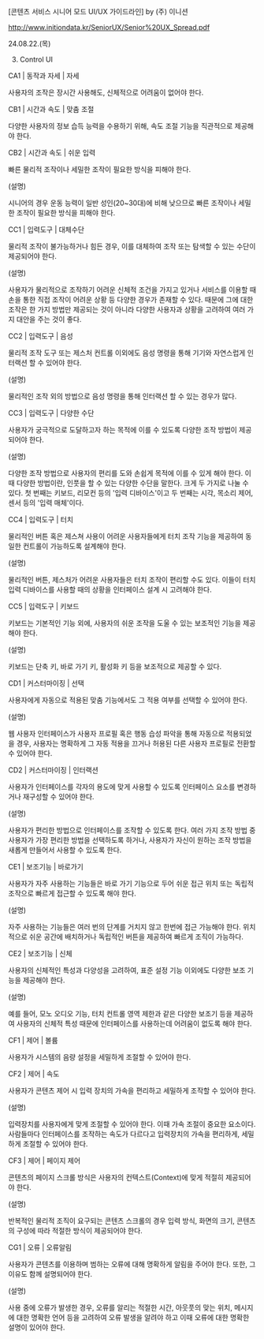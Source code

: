 [콘텐츠 서비스 시니어 모드 UI/UX 가이드라인] by (주) 이니션

http://www.initiondata.kr/SeniorUX/Senior%20UX_Spread.pdf

24.08.22.(목)

3. Control UI

CA1 | 동작과 자세 | 자세

사용자의 조작은 장시간 사용해도, 신체적으로 어려움이 없어야 한다.

CB1 | 시간과 속도 | 맞춤 조절

다양한 사용자의 정보 습득 능력을 수용하기 위해,
속도 조절 기능을 직관적으로 제공해야 한다.

CB2 | 시간과 속도 | 쉬운 입력

빠른 물리적 조작이나 세밀한 조작이 필요한 방식을 피해야 한다.

(설명)

시니어의 경우 운동 능력이 일반 성인(20~30대)에 비해 낮으므로
빠른 조작이나 세밀한 조작이 필요한 방식을 피해야 한다.

CC1 | 입력도구 | 대체수단

물리적 조작이 불가능하거나 힘든 경우, 이를 대체하여 조작 또는 탐색할 수 있는 수단이 제공되어야 한다.

(설명)

사용자가 물리적으로 조작하기 어려운 신체적 조건을 가지고 있거나
서비스를 이용할 때 손을 통한 직접 조작이 어려운 상황 등 다양한 경우가 존재할 수 있다.
때문에 그에 대한 조작은 한 가지 방법만 제공되는 것이 아니라
다양한 사용자과 상황을 고려하여 여러 가지 대안을 주는 것이 좋다.

CC2 | 입력도구 | 음성

물리적 조작 도구 또는 제스처 컨트롤 이외에도 음성 명령을 통해 기기와 자연스럽게 인터랙션 할 수 있어야 한다.

(설명)

물리적인 조작 외의 방법으로 음성 명령을 통해 인터랙션 할 수 있는 경우가 많다.

CC3 | 입력도구 | 다양한 수단

사용자가 궁극적으로 도달하고자 하는 목적에 이를 수 있도록 다양한 조작 방법이 제공되어야 한다.

(설명)

다양한 조작 방법으로 사용자의 편리를 도와 손쉽게 목적에 이를 수 있게 해야 한다.
이때 다양한 방법이란, 인풋을 할 수 있는 다양한 수단을 말한다. 크게 두 가지로 나눌 수 있다.
첫 번째는 키보드, 리모컨 등의 '입력 디바이스'이고 두 번째는 시각, 목소리 제어, 센서 등의 '입력 매체'이다.

CC4 | 입력도구 | 터치

물리적인 버튼 혹은 제스쳐 사용이 어려운 사용자들에게
터치 조작 기능을 제공하여 동일한 컨트롤이 가능하도록 설계해야 한다.

(설명)

물리적인 버튼, 제스처가 어려운 사용자들은 터치 조작이 편리할 수도 있다.
이들이 터치 입력 디바이스를 사용할 때의 상황을 인터페이스 설계 시 고려해야 한다.

CC5 | 입력도구 | 키보드

키보드는 기본적인 기능 외에, 사용자의 쉬운 조작을 도울 수 있는 보조적인 기능을 제공해야 한다.

(설명)

키보드는 단축 키, 바로 가기 키, 활성화 키 등을 보조적으로 제공할 수 있다.

CD1 | 커스터마이징 | 선택

사용자에게 자동으로 적용된 맞춤 기능에서도 그 적용 여부를 선택할 수 있어야 한다.

(설명)

웹 사용자 인터페이스가 사용자 프로필 혹은 행동 습성 파악을 통해 자동으로 적용되었을 경우,
사용자는 명확하게 그 자동 적용을 끄거나 허용된 다른 사용자 프로필로 전환할 수 있어야 한다.

CD2 | 커스터마이징 | 인터랙션

사용자가 인터페이스를 각자의 용도에 맞게 사용할 수 있도록
인터페이스 요소를 변경하거나 재구성할 수 있어야 한다.

(설명)

사용자가 편리한 방법으로 인터페이스를 조작할 수 있도록 한다.
여러 가지 조작 방법 중 사용자가 가장 편리한 방법을 선택하도록 하거나,
사용자가 자신이 원하는 조작 방법을 새롭게 만들어서 사용할 수 있도록 한다.

CE1 | 보조기능 | 바로가기

사용자가 자주 사용하는 기능들은 바로 가기 기능으로 두어
쉬운 접근 위치 또는 독립적 조작으로 빠르게 접근할 수 있도록 해야 한다.

(설명)

자주 사용하는 기능들은 여러 번의 단계를 거치지 않고 한번에 접근 가능해야 한다.
위치적으로 쉬운 공간에 배치하거나 독립적인 버튼을 제공하여 빠르게 조직이 가능하다.

CE2 | 보조기능 | 신체

사용자의 신체적인 특성과 다양성을 고려하여, 표준 설정 기능 이외에도 다양한 보조 기능을 제공해야 한다.

(설명)

예를 들어, 모노 오디오 기능, 터치 컨트롤 영역 제한과 같은 다양한 보조기 등을 제공하여
사용자의 신체적 특성 때문에 인터페이스를 사용하는데 어려움이 없도록 해야 한다.

CF1 | 제어 | 볼륨

사용자가 시스템의 음량 설정을 세밀하게 조절할 수 있어야 한다.

CF2 | 제어 | 속도

사용자가 콘텐츠 제어 시 입력 장치의 가속을 편리하고 세밀하게 조작할 수 있어야 한다.

(설명)

입력장치를 사용자에게 맞게 조절할 수 있어야 한다. 이때 가속 조절이 중요한 요소이다.
사람들마다 인터페이스를 조작하는 속도가 다르다고 입력장치의 가속을 편리하게, 세밀하게 조절할 수 있어야 한다.

CF3 | 제어 | 페이지 제어

콘텐츠의 페이지 스크롤 방식은 사용자의 컨텍스트(Context)에 맞게 적절히 제공되어야 한다.

(설명)

반복적인 물리적 조직이 요구되는 콘텐츠 스크롤의 경우
입력 방식, 화면의 크기, 콘텐츠의 구성에 따라 적절한 방식이 제공되어야 한다.

CG1 | 오류 | 오류알림

사용자가 콘텐츠를 이용하며 범하는 오류에 대해 명확하게 알림을 주어야 한다.
또한, 그 이유도 함께 설명되어야 한다.

(설명)

사용 중에 오류가 발생한 경우, 오류를 알리는 적절한 시간, 아웃풋의 맞는 위치, 메시지에 대한 명확한 언어
등을 고려하여 오류 발생을 알려야 하고 이때 오류에 대한 명확한 설명이 있어야 한다.